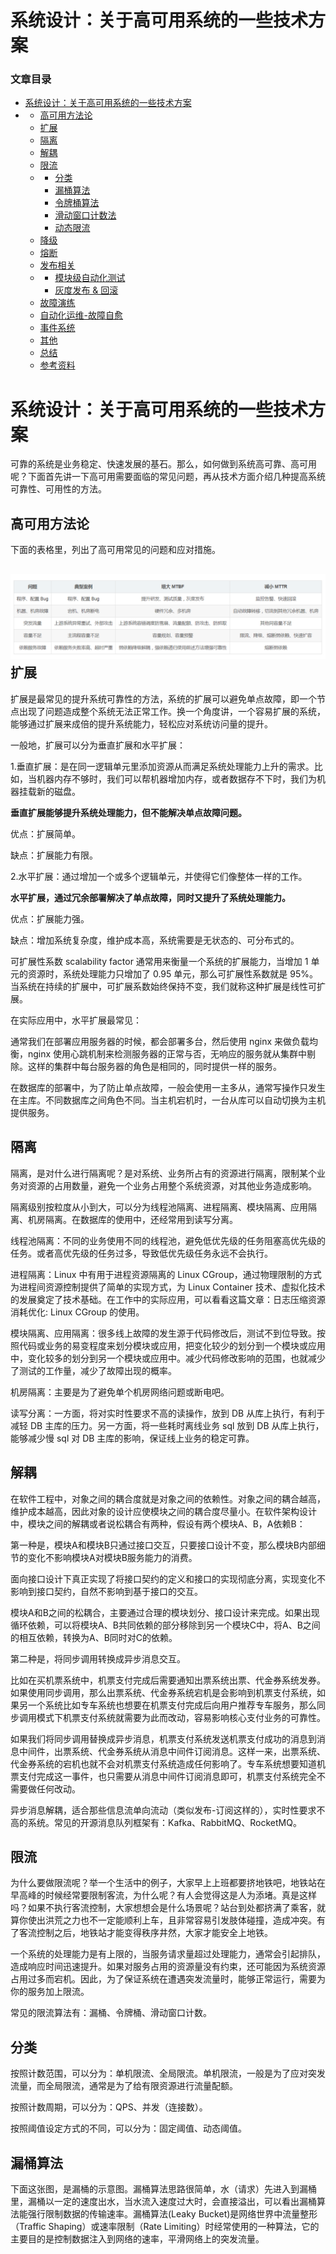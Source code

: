 # 系统设计：关于高可用系统的一些技术方案

### 文章目录

* [系统设计：关于高可用系统的一些技术方案](https://blog.csdn.net/hustspy1990/article/details/78008324#_1)
* * [高可用方法论](https://blog.csdn.net/hustspy1990/article/details/78008324#_5)
  * [扩展](https://blog.csdn.net/hustspy1990/article/details/78008324#_17)
  * [隔离](https://blog.csdn.net/hustspy1990/article/details/78008324#_37)
  * [解耦](https://blog.csdn.net/hustspy1990/article/details/78008324#_47)
  * [限流](https://blog.csdn.net/hustspy1990/article/details/78008324#_58)
  * * [分类](https://blog.csdn.net/hustspy1990/article/details/78008324#_65)
    * [漏桶算法](https://blog.csdn.net/hustspy1990/article/details/78008324#_72)
    * [令牌桶算法](https://blog.csdn.net/hustspy1990/article/details/78008324#_80)
    * [滑动窗口计数法](https://blog.csdn.net/hustspy1990/article/details/78008324#_88)
    * [动态限流](https://blog.csdn.net/hustspy1990/article/details/78008324#_97)
  * [降级](https://blog.csdn.net/hustspy1990/article/details/78008324#_104)
  * [熔断](https://blog.csdn.net/hustspy1990/article/details/78008324#_113)
  * [发布相关](https://blog.csdn.net/hustspy1990/article/details/78008324#_127)
  * * [模块级自动化测试](https://blog.csdn.net/hustspy1990/article/details/78008324#_129)
    * [灰度发布 & 回滚](https://blog.csdn.net/hustspy1990/article/details/78008324#___146)
  * [故障演练](https://blog.csdn.net/hustspy1990/article/details/78008324#_155)
  * [自动化运维-故障自愈](https://blog.csdn.net/hustspy1990/article/details/78008324#_161)
  * [事件系统](https://blog.csdn.net/hustspy1990/article/details/78008324#_165)
  * [其他](https://blog.csdn.net/hustspy1990/article/details/78008324#_171)
  * [总结](https://blog.csdn.net/hustspy1990/article/details/78008324#_176)
  * [参考资料](https://blog.csdn.net/hustspy1990/article/details/78008324#_196)

# 系统设计：关于高可用系统的一些技术方案

可靠的系统是业务稳定、快速发展的基石。那么，如何做到系统高可靠、高可用呢？下面首先讲一下高可用需要面临的常见问题，再从技术方面介绍几种提高系统可靠性、可用性的方法。

## 高可用方法论

下面的表格里，列出了高可用常见的问题和应对措施。

## ![img](/static/image/微信截图_20190903161439.png)扩展

扩展是最常见的提升系统可靠性的方法，系统的扩展可以避免单点故障，即一个节点出现了问题造成整个系统无法正常工作。换一个角度讲，一个容易扩展的系统，能够通过扩展来成倍的提升系统能力，轻松应对系统访问量的提升。

一般地，扩展可以分为垂直扩展和水平扩展：

1.垂直扩展：是在同一逻辑单元里添加资源从而满足系统处理能力上升的需求。比如，当机器内存不够时，我们可以帮机器增加内存，或者数据存不下时，我们为机器挂载新的磁盘。

**垂直扩展能够提升系统处理能力，但不能解决单点故障问题。**

优点：扩展简单。

缺点：扩展能力有限。

2.水平扩展：通过增加一个或多个逻辑单元，并使得它们像整体一样的工作。

**水平扩展，通过冗余部署解决了单点故障，同时又提升了系统处理能力。**

优点：扩展能力强。

缺点：增加系统复杂度，维护成本高，系统需要是无状态的、可分布式的。

可扩展性系数 scalability factor 通常用来衡量一个系统的扩展能力，当增加 1 单元的资源时，系统处理能力只增加了 0.95 单元，那么可扩展性系数就是 95%。当系统在持续的扩展中，可扩展系数始终保持不变，我们就称这种扩展是线性可扩展。

在实际应用中，水平扩展最常见：

通常我们在部署应用服务器的时候，都会部署多台，然后使用 nginx 来做负载均衡，nginx 使用心跳机制来检测服务器的正常与否，无响应的服务就从集群中剔除。这样的集群中每台服务器的角色是相同的，同时提供一样的服务。

在数据库的部署中，为了防止单点故障，一般会使用一主多从，通常写操作只发生在主库。不同数据库之间角色不同。当主机宕机时，一台从库可以自动切换为主机提供服务。

## 隔离

隔离，是对什么进行隔离呢？是对系统、业务所占有的资源进行隔离，限制某个业务对资源的占用数量，避免一个业务占用整个系统资源，对其他业务造成影响。

隔离级别按粒度从小到大，可以分为线程池隔离、进程隔离、模块隔离、应用隔离、机房隔离。在数据库的使用中，还经常用到读写分离。

线程池隔离：不同的业务使用不同的线程池，避免低优先级的任务阻塞高优先级的任务。或者高优先级的任务过多，导致低优先级任务永远不会执行。

进程隔离：Linux 中有用于进程资源隔离的 Linux CGroup，通过物理限制的方式为进程间资源控制提供了简单的实现方式，为 Linux Container 技术、虚拟化技术的发展奠定了技术基础。在工作中的实际应用，可以看看这篇文章：日志压缩资源消耗优化: Linux CGroup 的使用。

模块隔离、应用隔离：很多线上故障的发生源于代码修改后，测试不到位导致。按照代码或业务的易变程度来划分模块或应用，把变化较少的划分到一个模块或应用中，变化较多的划分到另一个模块或应用中。减少代码修改影响的范围，也就减少了测试的工作量，减少了故障出现的概率。

机房隔离：主要是为了避免单个机房网络问题或断电吧。

读写分离：一方面，将对实时性要求不高的读操作，放到 DB 从库上执行，有利于减轻 DB 主库的压力。另一方面，将一些耗时离线业务 sql 放到 DB 从库上执行，能够减少慢 sql 对 DB 主库的影响，保证线上业务的稳定可靠。

## 解耦

在软件工程中，对象之间的耦合度就是对象之间的依赖性。对象之间的耦合越高，维护成本越高，因此对象的设计应使模块之间的耦合度尽量小。在软件架构设计中，模块之间的解耦或者说松耦合有两种，假设有两个模块A、B，A依赖B：

第一种是，模块A和模块B只通过接口交互，只要接口设计不变，那么模块B内部细节的变化不影响模块A对模块B服务能力的消费。

面向接口设计下真正实现了将接口契约的定义和接口的实现彻底分离，实现变化不影响到接口契约，自然不影响到基于接口的交互。

模块A和B之间的松耦合，主要通过合理的模块划分、接口设计来完成。如果出现循环依赖，可以将模块A、B共同依赖的部分移除到另一个模块C中，将A、B之间的相互依赖，转换为A、B同时对C的依赖。

第二种是，将同步调用转换成异步消息交互。

比如在买机票系统中，机票支付完成后需要通知出票系统出票、代金券系统发券。如果使用同步调用，那么出票系统、代金券系统宕机是会影响到机票支付系统，如果另一个系统比如专车系统也想要在机票支付完成后向用户推荐专车服务，那么同步调用模式下机票支付系统就需要为此而改动，容易影响核心支付业务的可靠性。

如果我们将同步调用替换成异步消息，机票支付系统发送机票支付成功的消息到消息中间件，出票系统、代金券系统从消息中间件订阅消息。这样一来，出票系统、代金券系统的宕机也就不会对机票支付系统造成任何影响了。专车系统想要知道机票支付完成这一事件，也只需要从消息中间件订阅消息即可，机票支付系统完全不需要做任何改动。

异步消息解耦，适合那些信息流单向流动（类似发布-订阅这样的），实时性要求不高的系统。常见的开源消息队列框架有：Kafka、RabbitMQ、RocketMQ。

## 限流

为什么要做限流呢？举一个生活中的例子，大家早上上班都要挤地铁吧，地铁站在早高峰的时候经常要限制客流，为什么呢？有人会觉得这是人为添堵。真是这样吗？如果不执行客流控制，大家想想会是什么场景呢？站台到处都挤满了乘客，就算你使出洪荒之力也不一定能顺利上车，且非常容易引发肢体碰撞，造成冲突。有了客流控制之后，地铁站才能变得秩序井然，大家才能安全上地铁。

一个系统的处理能力是有上限的，当服务请求量超过处理能力，通常会引起排队，造成响应时间迅速提升。如果对服务占用的资源量没有约束，还可能因为系统资源占用过多而宕机。因此，为了保证系统在遭遇突发流量时，能够正常运行，需要为你的服务加上限流。

常见的限流算法有：漏桶、令牌桶、滑动窗口计数。

## 分类

按照计数范围，可以分为：单机限流、全局限流。单机限流，一般是为了应对突发流量，而全局限流，通常是为了给有限资源进行流量配额。

按照计数周期，可以分为：QPS、并发（连接数）。

按照阈值设定方式的不同，可以分为：固定阈值、动态阈值。

## 漏桶算法

下面这张图，是漏桶的示意图。漏桶算法思路很简单，水（请求）先进入到漏桶里，漏桶以一定的速度出水，当水流入速度过大时，会直接溢出，可以看出漏桶算法能强行限制数据的传输速率。漏桶算法\(Leaky Bucket\)是网络世界中流量整形（Traffic Shaping）或速率限制（Rate Limiting）时经常使用的一种算法，它的主要目的是控制数据注入到网络的速率，平滑网络上的突发流量。

